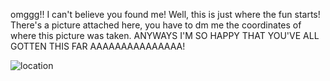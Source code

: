 omggg!! I can't believe you found me!
Well, this is just where the fun starts!
There's a picture attached here, you have to dm me the coordinates of where this picture was taken.
ANYWAYS I'M SO HAPPY THAT YOU'VE ALL GOTTEN THIS FAR AAAAAAAAAAAAAAA!


![location](https://github.com/3821736/3821736/assets/160496053/f4946f5b-5ecb-442f-a063-1d4484915f7b)
